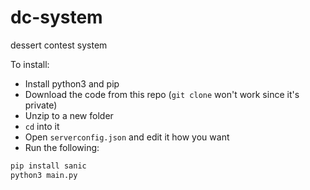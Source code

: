 # dc-system
dessert contest system

To install:
* Install python3 and pip
* Download the code from this repo (`git clone` won't work since it's private)
* Unzip to a new folder
* `cd` into it
* Open `serverconfig.json` and edit it how you want
* Run the following:
```sh
pip install sanic
python3 main.py
```
